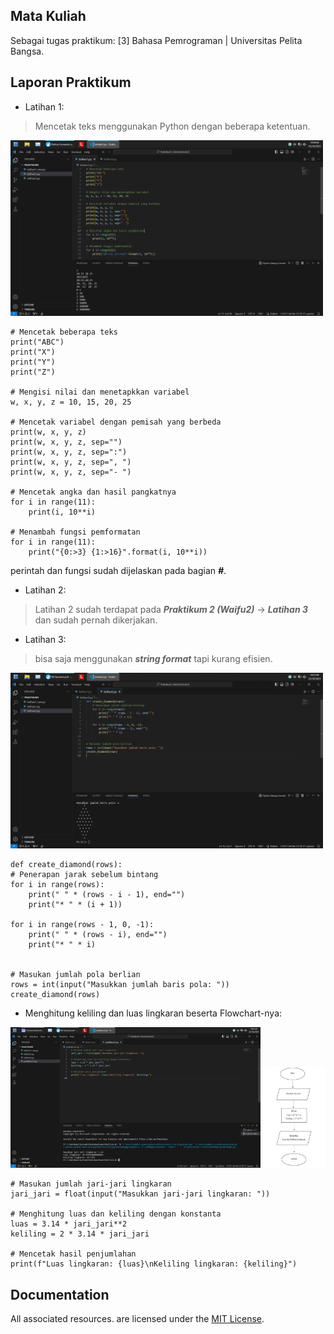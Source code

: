 ## Mata Kuliah
Sebagai tugas praktikum: [3] Bahasa Pemrograman | Universitas Pelita Bangsa. 

## Laporan Praktikum
* Latihan 1:
> Mencetak teks menggunakan Python dengan beberapa ketentuan.
<p align="left">
  <img src="/ss/1.png" width="500">
</p>

    # Mencetak beberapa teks
    print("ABC")
    print("X")
    print("Y")
    print("Z")

    # Mengisi nilai dan menetapkkan variabel
    w, x, y, z = 10, 15, 20, 25

    # Mencetak variabel dengan pemisah yang berbeda
    print(w, x, y, z)
    print(w, x, y, z, sep="")
    print(w, x, y, z, sep=":")
    print(w, x, y, z, sep=", ")
    print(w, x, y, z, sep="- ")

    # Mencetak angka dan hasil pangkatnya
    for i in range(11):
        print(i, 10**i)

    # Menambah fungsi pemformatan
    for i in range(11):
        print("{0:>3} {1:>16}".format(i, 10**i))

perintah dan fungsi sudah dijelaskan pada bagian ***#***.

* Latihan 2:
> Latihan 2 sudah terdapat pada ***Praktikum 2 (Waifu2)*** -> ***Latihan 3*** dan sudah pernah dikerjakan.

* Latihan 3:
> bisa saja menggunakan ***string format*** tapi kurang efisien.
<p align="left">
  <img src="/ss/2.png" width="500">
</p>

    def create_diamond(rows):
    # Penerapan jarak sebelum bintang
    for i in range(rows):
        print(" " * (rows - i - 1), end="")
        print("* " * (i + 1))

    for i in range(rows - 1, 0, -1):
        print(" " * (rows - i), end="")
        print("* " * i)


    # Masukan jumlah pola berlian
    rows = int(input("Masukkan jumlah baris pola: "))
    create_diamond(rows)

* Menghitung keliling dan luas lingkaran beserta Flowchart-nya:
<p align="left">
  <img src="/ss/3.png" width="400">
  <img src="/ss/extra.jpg" width="100">
</p>

    # Masukan jumlah jari-jari lingkaran
    jari_jari = float(input("Masukkan jari-jari lingkaran: "))

    # Menghitung luas dan keliling dengan konstanta
    luas = 3.14 * jari_jari**2
    keliling = 2 * 3.14 * jari_jari

    # Mencetak hasil penjumlahan
    print(f"Luas lingkaran: {luas}\nKeliling lingkaran: {keliling}")

## Documentation
All associated resources. are licensed under the [MIT License](https://mit-license.org/).
